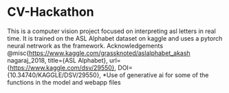 # CV-Hackathon
This is a computer vision project focused on interpreting asl letters in real time. It is trained on the ASL Alphabet dataset on kaggle and uses a pytorch neural netrwork as the framework. 
Acknowledgements
@misc{https://www.kaggle.com/grassknoted/aslalphabet_akash nagaraj_2018,
title={ASL Alphabet},
url={https://www.kaggle.com/dsv/29550},
DOI={10.34740/KAGGLE/DSV/29550},
*Use of generative ai for some of the functions in the model and webapp files